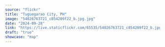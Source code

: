 ```yaml
---
source: "flickr"
title: "Tuguegarao City, PH"
image: "54026763721_c854209f22_b.jpg.jpg"
date: "2024-09-28"
link: "https://live.staticflickr.com/65535/54026763721_c854209f22_b.jpg"
draft: "true"
showcase: "map"
---
```

